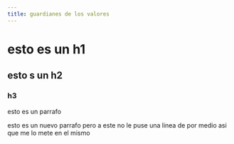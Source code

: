 ```yaml
---
title: guardianes de los valores
---
```

# esto es un h1
## esto s un h2
### h3

esto es  un parrafo

esto es un nuevo parrafo
pero a este no le puse una linea de por medio asi que me lo mete en el mismo
